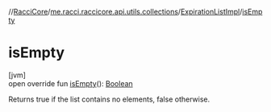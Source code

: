 //[RacciCore](../../../index.md)/[me.racci.raccicore.api.utils.collections](../index.md)/[ExpirationListImpl](index.md)/[isEmpty](is-empty.md)

# isEmpty

[jvm]\
open override fun [isEmpty](is-empty.md)(): [Boolean](https://kotlinlang.org/api/latest/jvm/stdlib/kotlin/-boolean/index.html)

Returns true if the list contains no elements, false otherwise.
